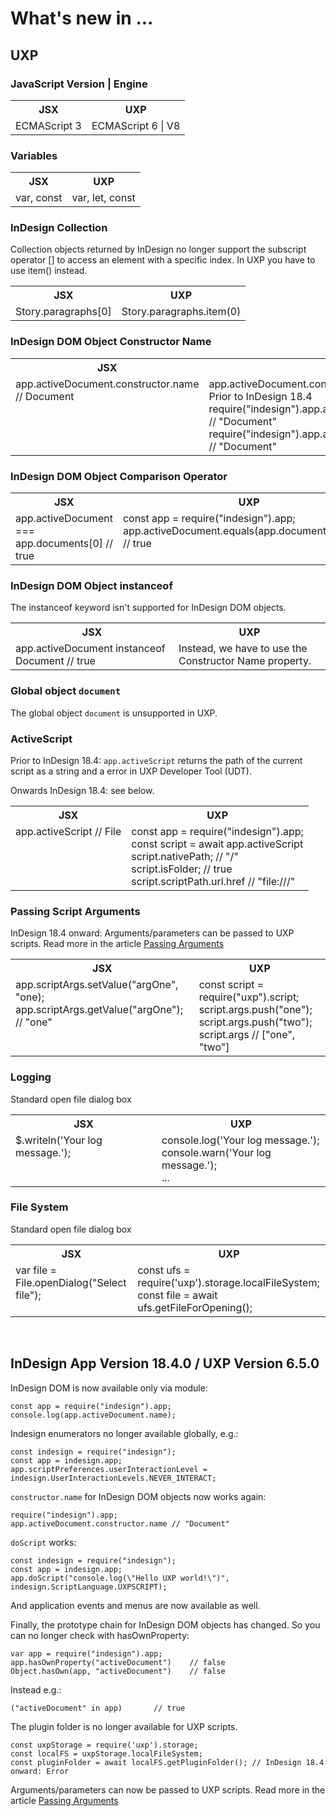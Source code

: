 # What's new in ...

## UXP

### JavaScript Version | Engine

<table>
	<tbody>
		<tr>
			<th>JSX</th>
			<th>UXP</th>
		</tr>
		<tr>
			<td style="vertical-align: top;">
				ECMAScript 3
			</td>
			<td style="vertical-align: top;">
				ECMAScript 6 | V8
			</td>
		</tr>
	</tbody>
</table>

### Variables

<table>
	<tbody>
		<tr>
			<th>JSX</th>
			<th>UXP</th>
		</tr>
		<tr>
			<td style="vertical-align: top;">
				var, const
			</td>
			<td style="vertical-align: top;">
				var, let, const
			</td>
		</tr>
	</tbody>
</table>

### InDesign Collection

Collection objects returned by InDesign no longer support the subscript operator [] to access an element with a specific index. In UXP you have to use item() instead.

<table>
	<tbody>
		<tr>
			<th>JSX</th>
			<th>UXP</th>
		</tr>
		<tr>
			<td style="vertical-align: top;">
				Story.paragraphs[0]
			</td>
			<td style="vertical-align: top;">
				Story.paragraphs.item(0)
			</td>
		</tr>
	</tbody>
</table>

### InDesign DOM Object Constructor Name

<table>
	<tbody>
		<tr>
			<th>JSX</th>
			<th>UXP</th>
		</tr>
		<tr>
			<td style="vertical-align: top;">
				app.activeDocument.constructor.name // Document
			</td>
			<td style="vertical-align: top;">
				app.activeDocument.constructorName // "Document" Prior to InDesign 18.4<br>
				require("indesign").app.activeDocument.constructor.name // "Document"<br>
				require("indesign").app.activeDocument.constructorName // "Document"
			</td>
		</tr>
	</tbody>
</table>

### InDesign DOM Object Comparison Operator

<table>
	<tbody>
		<tr>
			<th>JSX</th>
			<th>UXP</th>
		</tr>
		<tr>
			<td style="vertical-align: top;">
				app.activeDocument === app.documents[0] // true
			</td>
			<td style="vertical-align: top;">
				const app = require("indesign").app;<br>
				app.activeDocument.equals(app.documents.item(0)); // true
			</td>
		</tr>
	</tbody>
</table>

### InDesign DOM Object instanceof 

The instanceof keyword isn't supported for InDesign DOM objects.

<table>
	<tbody>
		<tr>
			<th>JSX</th>
			<th>UXP</th>
		</tr>
		<tr>
			<td style="vertical-align: top;">
				app.activeDocument instanceof Document // true
			</td>
			<td style="vertical-align: top;">
				Instead, we have to use the Constructor Name property.
			</td>
		</tr>
	</tbody>
</table>

### Global object `document` 

The global object `document` is unsupported in UXP.

### ActiveScript

Prior to InDesign 18.4: `app.activeScript` returns the path of the current script as a string and a error in UXP Developer Tool (UDT).

Onwards InDesign 18.4: see below.

<table>
	<tbody>
		<tr>
			<th>JSX</th>
			<th>UXP</th>
		</tr>
		<tr>
			<td style="vertical-align: top;">
				app.activeScript // File
			</td>
			<td style="vertical-align: top;">
				const app = require("indesign").app;<br>
				const script = await app.activeScript<br>
				script.nativePath; // "/"<br>
				script.isFolder; // true<br>
				script.scriptPath.url.href // "file:///"
			</td>
		</tr>
	</tbody>
</table>

### Passing Script Arguments

InDesign 18.4 onward: Arguments/parameters can be passed to UXP scripts. Read more in the article [Passing Arguments](https://developer.adobe.com/indesign/uxp/recipes/arguments/)

<table>
	<tbody>
		<tr>
			<th>JSX</th>
			<th>UXP</th>
		</tr>
		<tr>
			<td style="vertical-align: top;">
				app.scriptArgs.setValue("argOne", "one);<br>
				app.scriptArgs.getValue("argOne"); // "one"
			</td>
			<td style="vertical-align: top;">
				const script = require("uxp").script;<br>
				script.args.push("one");<br>
				script.args.push("two");<br>
				script.args // ["one", "two"]
			</td>
		</tr>
	</tbody>
</table>

### Logging

Standard open file dialog box

<table>
	<tbody>
		<tr>
			<th>JSX</th>
			<th>UXP</th>
		</tr>
		<tr>
			<td style="vertical-align: top;">
				$.writeln('Your log message.');
			</td>
			<td style="vertical-align: top;">
				console.log('Your log message.');<br>
				console.warn('Your log message.');<br>
				...
			</td>
		</tr>
	</tbody>
</table>

### File System

Standard open file dialog box

<table>
	<tbody>
		<tr>
			<th>JSX</th>
			<th>UXP</th>
		</tr>
		<tr>
			<td style="vertical-align: top;">
				var file = File.openDialog("Select file");
			</td>
			<td style="vertical-align: top;">
				const ufs = require('uxp').storage.localFileSystem;<br>
				const file = await ufs.getFileForOpening();
			</td>
		</tr>
	</tbody>
</table>


&nbsp;
## InDesign App Version 18.4.0 / UXP Version 6.5.0

InDesign DOM is now available only via module:

```
const app = require("indesign").app;
console.log(app.activeDocument.name);
```

Indesign enumerators no longer available globally, e.g.:

```
const indesign = require("indesign");
const app = indesign.app;
app.scriptPreferences.userInteractionLevel = indesign.UserInteractionLevels.NEVER_INTERACT;
```

`constructor.name` for InDesign DOM objects now works again:

```
require("indesign").app;
app.activeDocument.constructor.name // "Document"
```

`doScript` works:

```
const indesign = require("indesign");
const app = indesign.app;
app.doScript("console.log(\"Hello UXP world!\")", indesign.ScriptLanguage.UXPSCRIPT);
```

And application events and menus are now available as well.

Finally, the prototype chain for InDesign DOM objects has changed. So you can no longer check with hasOwnProperty:

```
var app = require("indesign").app;
app.hasOwnProperty("activeDocument")	// false
Object.hasOwn(app, "activeDocument")	// false
```

Instead e.g.:
```
("activeDocument" in app)		// true
```

The plugin folder is no longer available for UXP scripts.

```
const uxpStorage = require('uxp').storage;
const localFS = uxpStorage.localFileSystem;
const pluginFolder = await localFS.getPluginFolder(); // InDesign 18.4 onward: Error
```

Arguments/parameters can now be passed to UXP scripts. Read more in the article [Passing Arguments](https://developer.adobe.com/indesign/uxp/recipes/arguments/)